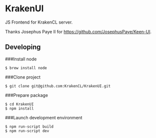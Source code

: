 # KrakenUI
JS Frontend for KrakenCL server.

Thanks Josephus Paye II for https://github.com/JosephusPaye/Keen-UI.

## Developing 
###Install node
```
$ brew install node
```

###Clone project
```
$ git clone git@github.com:KrakenCL/KrakenUI.git
```
###Prepare package
```
$ cd KrakenUI
$ npm install
```

###Launch development environment
```
$ npm run-script build
$ npm run-script dev
```